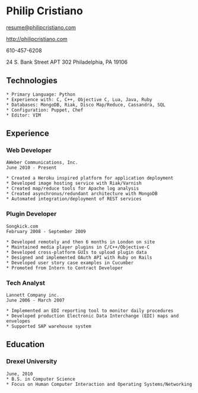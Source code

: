 # Philip Cristiano

resume@philipcristiano.com

http://philipcristiano.com

610-457-6208

24 S. Bank Street APT 302
Philadelphia, PA
19106

## Technologies

    * Primary Language: Python
    * Experience with: C, C++, Objective C, Lua, Java, Ruby
    * Databases: MongoDB, Riak, Disco Map/Reduce, Cassandra, SQL
    * Configuration: Puppet, Chef
    * Editor: VIM

## Experience

### Web Developer
    AWeber Communications, Inc.
    June 2010 - Present

    * Created a Heroku inspired platform for application deployment
    * Developed image hosting service with Riak/Varnish
    * Created map/reduce tools for Apache log analysis
    * Created asynchronus/redundant architecture with MongoDB
    * Automated integration/deployment of REST services


### Plugin Developer
    Songkick.com
    February 2008 - September 2009

    * Developed remotely and then 6 months in London on site
    * Maintained media player plugins in C/C++/Objective-C
    * Developed cross-platform GUIs to upload plugin data
    * Designed and implemented OAuth API with Ruby on Rails
    * Developed user story case examples in Cucumber
    * Promoted from Intern to Contract Developer


### Tech Analyst
    Lannett Company inc.
    June 2006 - March 2007

    * Implemented an EDI reporting tool to monitor daily procedures
    * Developed production Electronic Data Interchange (EDI) maps and envelopes
    * Supported SAP warehouse system


## Education

### Drexel University
    June, 2010
    * B.S. in Computer Science
    * Focus on Human Computer Interaction and Operating Systems/Networking
